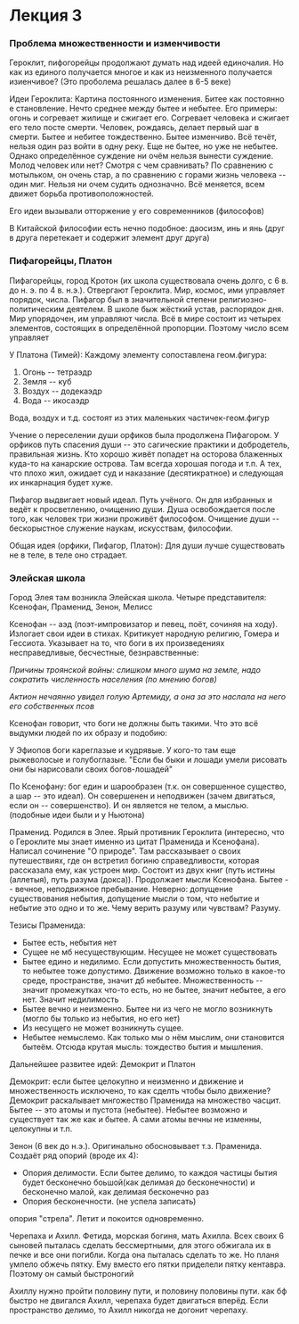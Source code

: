 # Лекция 3

### Проблема множественности и изменчивости
Героклит, пифогорейцы продолжают думать над идеей единочалия. Но как из единого получается многое и как из неизменного получается изиенчивое? (Это проболема решалась далее в 6-5 веке)

Идеи Героклита:
Картина постоянного изменения. Битее как постоянно е становление. Нечто среднее между бытее и небытее. 
Его примеры: огонь и согревает жилище и сжигает его. Согревает человека и сжигает его тело посте смерти. Человек, рождаясь, делает первый шаг в смерти. Бытее и небитее тождественно. Бытее изменчиво. Всё течёт, нельзя один раз войти в одну реку. Еще не бытее, но уже не небытее. Однако определённое суждение ни очём нельзя вынести суждение. Молод человек или нет? Смотря с чем сравнивать? По сравнению с мотыльком, он очень стар, а по сравнению с горами жизнь человека -- один миг. Нельзя ни очем судить однозначно. Всё меняется, всем движет борьба противоположностей.

Его идеи вызывали отторжение у его современников (философов)

В Китайской философии есть нечно подобное: даосизм, инь и янь (друг в друга перетекает и содержит элемент друг друга)

### Пифагорейцы, Платон
Пифагорейцы, город Кротон (их школа существовала очень долго, с 6 в. до н. э. по 4 в. н.э.). Отвергают Героклита. Мир, космос, ими управляет порядок, числа. Пифагор был в значительной степени религиозно-политическим деятелем. В школе быж жёсткий устав, распорядок дня. Мир упорядочен, им управляют числа. Всё в мире состоит из четырех элементов, состоящих в определённой пропорции. Поэтому число всем управляет

У Платона (Тимей): 
Каждому элементу сопоставлена геом.фигура:

1. Огонь -- тетраэдр
2. Земля -- куб
3. Воздух -- додекаэдр
4. Вода -- икосаэдр

Вода, воздух и т.д. состоят из этих маленьких частичек-геом.фигур


Учение о переселении души орфиков была продолжена Пифагором. У орфиков путь спасения души -- это сагические практики и добродетель, правильная жизнь. Кто хорошо живёт попадет на осторова блаженных куда-то на канарские острова. Там всегда хорошая погода и т.п. А тех, что плохо жил, ожидает суд и наказание (десятикратное) и следующая их инкарнация будет хуже. 

Пифагор выдвигает новый идеал. Путь учёного. Он для избранных и ведёт к просветлению, очищению души. Душа освобождается после того, как человек три жизни проживёт философом. Очищение души -- бескорыстное служение наукам, искусствам, философии.

Общая идея (орфики, Пифагор, Платон): Для души лучше существовать не в теле, в теле оно страдает.

### Элейская школа

Город Элея там возникла Элейская школа. Четыре представителя: Ксенофан, Праменид, Зенон, Мелисс

Ксенофан -- аэд (поэт-импровизатор и певец, поёт, сочиняя на ходу). Излогает свои идеи в стихах. Критикует народную религию, Гомера и Гессиота. Указывает на то, что боги в их произведениях несправедливые, бесчестные, безнравственные:

_Причины троянской войны: слишком много шума на земле, надо сократить численность населения (по мнению богов)_

_Актион нечаянно увидел голую Артемиду, а она за это наслала на него его собственных псов_

Ксенофан говорит, что боги не должны быть такими. Что это всё выдумки людей по их образу и подобию:

У Эфиопов боги кареглазые и кудрявые. У кого-то там еще рыжеволосые и голубоглазые. "Если бы быки и лошади умели рисовать они бы нарисовали своих богов-лошадей"

По Ксенофану: бог един и шарообразен (т.к. он совершенное существо, а шар -- это идеал). Он совершенен и неподвижен (зачем двигаться, если он -- совершенство). И он является не телом, а мыслью. (подобные идеи были и у Ньютона)

Праменид. Родился в Элее. Ярый противник Героклита (интересно, что о Героклите мы знает именно из цитат Праменида и Ксенофана). Написал сочинение "О природе". Там рассказывает о своих путешествиях, где он встретил богиню справедливости, которая рассказала ему, как устроен мир. Состоит из двух книг (путь истины (аллетыя), путь разума (докса)). Продолжает мысли Ксенофана. Бытее -- вечное, неподвижное пребывание. Неверно: допущение существования небытия, допущение мысли о том, что небытие и небытие это одно и то же.
Чему верить разуму или чувствам? Разуму.

Тезисы Праменида:
 * Бытее есть, небытия нет
 * Сущее не мб несуществующим. Несущее не может существовать
 * Бытее едино и недилимо. Если допустить множественность бытия, то небытее тоже допустимо. Движение возможно только в какое-то среде, пространстве, значит дб небытее. Множественность -- значит промежутках что-то есть, но не бытее, значит небытее, а его нет. Значит недилимость
 * Бытее вечно и неизменно. Бытее ни из чего не могло возникнуть (могло бы только из небытия, но его нет)
 * Из несущего не может возникнуть сущее.
 * Небытее немыслемо. Как только мы о нём мыслим, они становится бытеём. Отсюда крутая мысль: тождество бытия и мышления.
 
 
Дальнейшее развитее идей:
Демокрит и Платон

Демокрит: если бытее целокупно и неизменно и движение и множественность исключено, то как сделть чтобы было движение? Демокрит раскалывает мнгожество Праменида на множество часцит. Бытее -- это атомы и пустота (небытее). Небытее возможно и существует так же как и бытее. А сами атомы вечны не изменны, целокупны и т.п. 


Зенон (6 век до н.э.). Оригинально обосновывает т.з. Праменида. Создаёт ряд опорий (вроде их 4):
* Опория делимости. Если бытее делимо, то каждоя частицы бытия будет бесконечно боьшой(как делимая до бесконечности) и бесконечно малой, как делимая бесконечно раз
* Опория бесконечности. (не успела записать)

опория "стрела". Летит и покоится одновременно. 

Черепаха и Ахилл.
Фетида, морская богиня, мать Ахилла. Всех своих 6 сыновей пыталась сделать бессмертными, для этого обжигала их в печке и все они погибли. Когда она пыталась сделать то же. Но планя умпело обжечь  пятку. Ему вместо его пятки приделели пятку кентавра. Поэтому он самый быстроногий

Ахиллу нужно пройти половину пути, и половину половины пути. как бф быстро не двигался Ахилл, черепаха будет двигаться вперёд. Если пространство делимо, то Ахилл никогда не догонит черепаху. 


